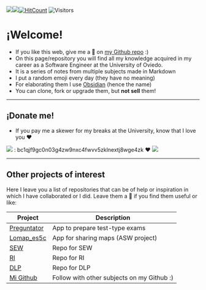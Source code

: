 ![](https://img.shields.io/badge/Markdown-000000?style=for-the-badge&logo=markdown&logoColor=white)![](https://img.shields.io/badge/Made%20with-Obsidian-blueviolet)[![HitCount](https://hits.dwyl.com/gitblanc/Obsidian-Notes.svg?style=flat-square)](http://hits.dwyl.com/gitblanc/Obsidian-Notes) ![Visitors](https://api.visitorbadge.io/api/daily?path=https%3A%2F%2Fgithub.com%2Fgitblanc%2FObsidian-Notes%2F&label=Visitors%20today&countColor=%2337d67a&style=plastic&labelStyle=upper)

# ¡Welcome!
- If you like this web, give me a 🌟 on [my Github repo](https://github.com/gitblanc/Obsidian-Notes) :)
- On this page/repository you will find all my knowledge acquired in my career as a Software Engineer at the University of Oviedo. 
- It is a series of notes from multiple subjects made in Markdown
- I put a random emoji every day (they have no meaning)
- For  elaborating them I use [Obsidian](https://obsidian.md/) (hence the name)
- You can clone, fork or upgrade them, but **not sell** them!

---

## ¡Donate me!
- If you pay me a skewer for my breaks at the University, know that I love you ❤

![](https://img.shields.io/badge/Bitcoin-000000?style=for-the-badge&logo=bitcoin&logoColor=white) : bc1qjf9gc0n03g4zw9nxc4fwvv5zklnextj8wge4zk ❤️
<a href="https://www.buymeacoffee.com/gitblanc"><img src="https://img.buymeacoffee.com/button-api/?text=Buy me a pincho&emoji=🥪&slug=gitblanc&button_colour=BD5FFF&font_colour=ffffff&font_family=Lato&outline_colour=000000&coffee_colour=FFDD00" /></a>

---

## Other projects of interest

Here I leave you a list of repositories that can be of help or inspiration in which I have collaborated or I did. Leave them a 🌟 if you find them useful or like:

| Project | Description |
| --------- | ------------ |
| [Preguntator](https://preguntator.netlify.app/) | App to prepare test-type exams |
|[Lomap_es5c](https://lomap5c.netlify.app/)|App for sharing maps (ASW project)|
|[SEW](https://github.com/gitblanc/SEW)|Repo for SEW|
|[RI](https://github.com/gitblanc/RI)|Repo for RI|
|[DLP](https://github.com/gitblanc/DLP)|Repo for DLP|
|[Mi Github](https://github.com/gitblanc)|Follow with other subjects on my Github :)|



